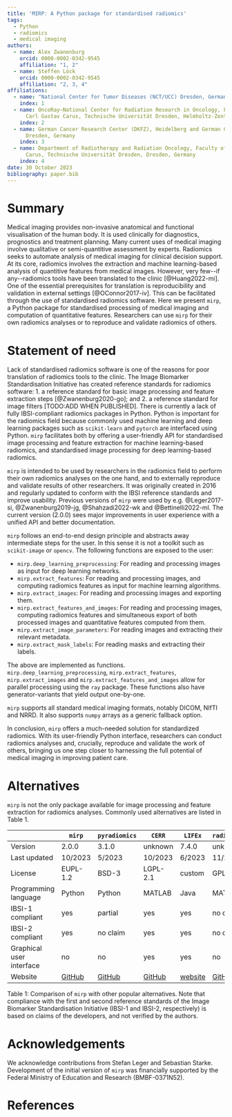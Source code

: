```yaml
---
title: 'MIRP: A Python package for standardised radiomics'
tags:
  - Python
  - radiomics
  - medical imaging
authors:
  - name: Alex Zwanenburg
    orcid: 0000-0002-0342-9545
    affiliation: "1, 2"
  - name: Steffen Löck
    orcid: 0000-0002-0342-9545
    affiliation: "2, 3, 4"
affiliations:
  - name: "National Center for Tumor Diseases (NCT/UCC) Dresden, Germany: German Cancer Research Center (DKFZ), Heidelberg, Germany; Faculty of Medicine and University Hospital Carl Gustav Carus, Technische Universität Dresden, Dresden, Germany, and; Helmholtz Association/Helmholtz-Zentrum Dresden–Rossendorf (HZDR), Dresden, Germany"
    index: 1
  - name: OncoRay—National Center for Radiation Research in Oncology, Faculty of Medicine and University Hospital 
      Carl Gustav Carus, Technische Universität Dresden, Helmholtz-Zentrum Dresden–Rossendorf, Dresden, Germany
    index: 2
  - name: German Cancer Research Center (DKFZ), Heidelberg and German Cancer Consortium (DKTK) Partner Site Dresden, 
      Dresden, Germany
    index: 3
  - name: Department of Radiotherapy and Radiation Oncology, Faculty of Medicine and University Hospital Carl Gustav 
      Carus, Technische Universität Dresden, Dresden, Germany
    index: 4
date: 30 October 2023
bibliography: paper.bib
---
```


# Summary

Medical imaging provides non-invasive anatomical and functional visualisation of the human body. It is used 
clinically for diagnostics, prognostics and treatment planning. Many current uses of medical imaging involve 
qualitative or semi-quantitive assessment by experts. Radiomics seeks to automate analysis of medical imaging for 
clinical decision support. At its core, radiomics involves the extraction and machine learning-based analysis of 
quantitive features from medical images. However, very few--if any--radiomics tools have been translated to the 
clinic [@Huang2022-mi]. One of the essential prerequisites for translation is reproducibility and validation in 
external settings [@OConnor2017-iv]. This can be facilitated through the use of standardised radiomics software. 
Here we present `mirp`, a Python package for standardised processing of medical imaging and computation of 
quantitative features. Researchers can use `mirp` for their own radiomics analyses or to reproduce and validate 
radiomics of others.

# Statement of need

Lack of standardised radiomics software is one of the reasons for poor translation of radiomics tools to the clinic.
The Image Biomarker Standardisation Initiative has created reference standards for radiomics software: 1. a 
reference standard for basic image processing and feature extraction steps [@Zwanenburg2020-go]; and 2. a reference 
standard for image filters [TODO:ADD WHEN PUBLISHED]. There is currently a lack of fully IBSI-compliant radiomics 
packages in Python. Python is important for the radiomics field because commonly used machine learning and deep 
learning packages such as `scikit-learn` and `pytorch` are interfaced using Python. `mirp` facilitates both by offering a 
user-friendly API for standardised image processing and feature extraction for machine learning-based radiomics, and 
standardised image processing for deep learning-based radiomics.

`mirp` is intended to be used by researchers in the radiomics field to perform their own radiomics analyses on the 
one hand, and to externally reproduce and validate results of other researchers. It was originally created in 2016 and 
regularly updated to conform with the IBSI reference standards and improve usability. Previous versions of `mirp` 
were used by e.g. @Leger2017-si, @Zwanenburg2019-jg, @Shahzadi2022-wk and @Bettinelli2022-ml. The current 
version (2.0.0) sees major improvements in user experience with a unified API and better documentation.

`mirp` follows an end-to-end design principle and abstracts away intermediate steps for the user. In this sense it 
is not a toolkit such as `scikit-image` or `opencv`. The following functions are exposed to the user:

- `mirp.deep_learning_preprocessing`: For reading and processing images as input for deep learning networks.
- `mirp.extract_features`: For reading and processing images, and computing radiomics features as input for machine 
  learning algorithms.
- `mirp.extract_images`: For reading and processing images and exporting them.
- `mirp.extract_features_and_images`: For reading and processing images, computing radiomics features and 
  simultaneous export of both processed images and quantitative features computed from them.
- `mirp.extract_image_parameters`: For reading images and extracting their relevant metadata.
- `mirp.extract_mask_labels`: For reading masks and extracting their labels.

The above are implemented as functions. `mirp.deep_learning_preprocessing`, `mirp.extract_features`,
`mirp.extract_images` and `mirp.extract_features_and_images` allow for parallel processing using the `ray` package. 
These functions also have generator-variants that yield output one-by-one. 

`mirp` supports all standard medical imaging formats, notably DICOM, NIfTI and NRRD. It also supports `numpy` arrays 
as a generic fallback option.

In conclusion, `mirp` offers a much-needed solution for standardized radiomics. With its user-friendly Python 
interface, researchers can conduct radiomics analyses and, crucially, reproduce and validate the work of others, 
bringing us one step closer to harnessing the full potential of medical imaging in improving patient care.

# Alternatives

`mirp` is not the only package available for image processing and feature extraction for radiomics analyses. Commonly 
used alternatives are listed in Table 1.

|                          | `mirp`                                    | `pyradiomics`                                        | `CERR`                                 | `LIFEx`                               | `radiomics`                                       |
|--------------------------|-------------------------------------------|------------------------------------------------------|----------------------------------------|---------------------------------------|---------------------------------------------------| 
| Version                  | 2.0.0                                     | 3.1.0                                                | unknown                                | 7.4.0                                 | unknown                                           |
| Last updated             | 10/2023                                   | 5/2023                                               | 10/2023                                | 6/2023                                | 11/2019                                           |
| License                  | EUPL-1.2                                  | BSD-3                                                | LGPL-2.1                               | custom                                | GPL-3.0                                           |
| Programming language     | Python                                    | Python                                               | MATLAB                                 | Java                                  | MATLAB                                            |
| IBSI-1 compliant         | yes                                       | partial                                              | yes                                    | yes                                   | no claim                                          |
| IBSI-2 compliant         | yes                                       | no claim                                             | yes                                    | yes                                   | no claim                                          |
| Graphical user interface | no                                        | no                                                   | yes                                    | yes                                   | no                                                |
| Website                  | [GitHub](https://github.com/oncoray/mirp) | [GitHub](https://github.com/AIM-Harvard/pyradiomics) | [GitHub](https://github.com/cerr/CERR) | [website](https://www.lifexsoft.org/) | [GitHub](https://github.com/mvallieres/radiomics) | 
Table 1: Comparison of `mirp` with other popular alternatives. Note that compliance with the first and second 
reference standards of the Image Biomarker Standardisation Initiative (IBSI-1 and IBSI-2, respectively) is 
based on claims of the developers, and not verified by the authors.

# Acknowledgements

We acknowledge contributions from Stefan Leger and Sebastian Starke. Development of the initial version of `mirp` was 
financially supported by the Federal Ministry of Education and Research (BMBF-0371N52).

# References